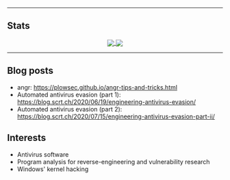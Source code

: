 

<hr>

## Stats

<p align="center">
<a href="https://github.com/plowsec/plowsec">
  <img align="center" src="https://github-readme-stats.vercel.app/api?username=plowsec&include_all_commits=true&custom_title=plowsec's+GitHub+Stats&hide=contribs&show_icons=true&line_height=32&count_private=true&title_color=ffffff&text_color=ffffff&icon_color=ffffff&bg_color=1a1a1a" />
</a>
<a href="https://github.com/plowsec/plowsec">
  <img align="center" src="https://github-readme-stats.vercel.app/api/top-langs/?username=plowsec&hide_title=false&exclude_repo=plowsec.github.io&langs_count=3&layout=default&hide_border=false&bg_color=ffffff&text_color=000&title_color=ffffff" />
</a>
</p>

<hr>

## Blog posts

* angr: https://plowsec.github.io/angr-tips-and-tricks.html
* Automated antivirus evasion (part 1): https://blog.scrt.ch/2020/06/19/engineering-antivirus-evasion/
* Automated antivirus evasion (part 2): https://blog.scrt.ch/2020/07/15/engineering-antivirus-evasion-part-ii/

## Interests

* Antivirus software
* Program analysis for reverse-engineering and vulnerability research
* Windows' kernel hacking
